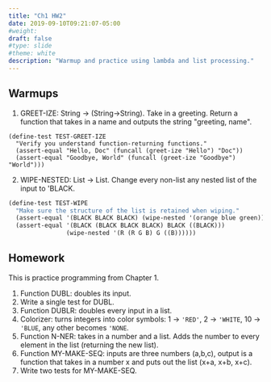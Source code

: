 ```yaml
---
title: "Ch1 HW2"
date: 2019-09-10T09:21:07-05:00
#weight: 
draft: false
#type: slide
#theme: white
description: "Warmup and practice using lambda and list processing."
---
```


## Warmups

1. GREET-IZE: String -> (String->String). Take in a greeting. Return a
   function that takes in a name and outputs the string "greeting,
   name".
   
```
(define-test TEST-GREET-IZE 
  "Verify you understand function-returning functions."
  (assert-equal "Hello, Doc" (funcall (greet-ize "Hello") "Doc"))
  (assert-equal "Goodbye, World" (funcall (greet-ize "Goodbye") "World")))
```

2. WIPE-NESTED: List -> List. Change every non-list any nested list
   of the input to 'BLACK. 
   
```lisp
(define-test TEST-WIPE
  "Make sure the structure of the list is retained when wiping."
  (assert-equal '(BLACK BLACK BLACK) (wipe-nested '(orange blue green)))
  (assert-equal '(BLACK (BLACK BLACK BLACK) BLACK ((BLACK)))
                (wipe-nested '(R (R G B) G ((B))))))
```


## Homework


This is practice programming from Chapter 1.

1. Function DUBL: doubles its input.
2. Write a single test for DUBL.
3. Function DUBLR: doubles every input in a list.
4. Colorizer: turns integers into color symbols: 1 -> `'RED'`, 2 ->
   `'WHITE`, 10 -> `'BLUE`, any other becomes `'NONE`.
4. Function N-NER: takes in a number and a list. Adds the number to
   every element in the list (returning the new list).
5. Function MY-MAKE-SEQ: inputs are three numbers (a,b,c), output is a function
   that takes in a number x and puts out the list (x+a, x+b, x+c).
6. Write two tests for MY-MAKE-SEQ.

